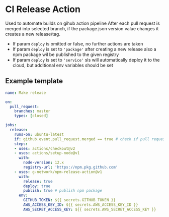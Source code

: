 # CI Release Action
Used to automate builds on gihub action pipeline
After each pull request is merged into selected branch, if the package.json version value changes it creates a new release/tag.
 - If param `deploy` is omitted or false, no further actions are taken
 - If param `deploy` is set to `'package'` after creating a new release also a npm package wil be published to the given registry
 - If param `deploy` is set to `'service'` sls will automatically deploy it to the cloud, but additional env variables should be set

## Example template

```yaml
name: Make release

on:
  pull_request:
    branches: master
    types: [closed]

jobs:
  release:
    runs-on: ubuntu-latest
    if: github.event.pull_request.merged == true # check if pull request was merged
    steps:
    - uses: actions/checkout@v2
    - uses: actions/setup-node@v1
      with:
        node-version: 12.x
        registry-url: 'https://npm.pkg.github.com'
    - uses: g-network/npm-release-action@v1
      with:
        release: true
        deploy: true
        publish: true # publish npm package
      env:
        GITHUB_TOKEN: ${{ secrets.GITHUB_TOKEN }}
        AWS_ACCESS_KEY_ID: ${{ secrets.AWS_ACCESS_KEY_ID }}
        AWS_SECRET_ACCESS_KEY: ${{ secrets.AWS_SECRET_ACCESS_KEY }}
```
